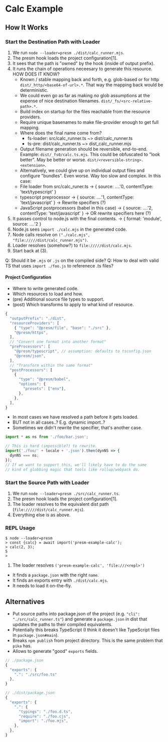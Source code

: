 # Calc Example

## How It Works

### Start the Destination Path with Loader

1. We run `node --loader=presm ./dist/calc_runner.mjs`.
2. The presm hook loads the project configuration[1].
3. It sees that the path is "owned" by the hook (inside of output prefix).
4. It runs the chain of operations neceesary to generate this resource.
   HOW DOES IT KNOW?
   * Known / stable mapping back and forth, e.g. glob-based or for
     http `dist/_http/<base64-of-url>.*`. That way the mapping back would
     be deterministic.
   * We could even go as far as making *no* glob assumptions at the expense
     of nice destination filenames.
     `dist/_fs/<src-relative-path>.*`.
   * Build index on startup for the files reachable from the resource providers.
   * Require unique basenames to make file-provider enough to get full mapping.
   * Where does the final name come from?
     - fs-loader: src/calc_runner.ts ~> dist/calc_runner.ts
     - ts-pre: dist/calc_runner.ts ~> dist_calc_runner.mjs
   * Output filename generation should be reversible, end-to-end.
     Example: `dist/_fs0/calc.ts.mjs`. This could be obfuscated to
     "look better". May be better or worse.
     `dist/<reversible-string>.<extension>`.
   * Alternatively, we could give up on individual output files
     and configure "bundles". Even worse. Way too slow and complex.
   In this case:
   * File loader from src/calc_runer.ts
     -> { source: ....'0, contentType: 'text/typescript' }
   * typescript preprocessor
     -> { source: ....'1, contentType: 'text/javascript' }
     -> Rewrite specifiers (?)
   * JavaScript postprocessors (babel in this case)
     -> { source: ....'2, contentType: 'text/javascript' }
     -> OR rewrite specifiers here (?)
5. It passes control to node.js with the final contents.
     -> { format: 'module', source: ....'2 }
6. Node.js sees `import ./calc.mjs` in the generated code.
7. Node calls resolve on `("./calc.mjs", "file://///dist/calc_runner.mjs")`.
8. Loader resolves (somehow?) to `file://///dist/calc.mjs`.
9. Start back at (3).

Q: Should it be `.mjs` or `.js` on the compiled side?
Q: How to deal with valid TS that uses `import ./foo.js`
   to referenece .ts files?

#### Project Configuration

* Where to write generated code.
* Which resources to load and how.
* (pre) Additional source file types to support.
* (post) Which transforms to apply to what kind of resource.

```js
{
  "outputPrefix": "./dist",
  "resourceProviders": [
    { "type": "@presm/file", "base": "./src" },
    "@presm/https",
  ],
  // "Convert one format into another format"
  "preProcessors": [
    "@presm/typescript", // assumption: defaults to tsconfig.json
    "@presm/json",
  ],
  // "Transform within the same format"
  "postProcessors": [
    {
      "type": "@presm/babel",
      "options": {
        "presets": ["env"],
      },
    },
  ],
}
```

* In most cases we have resolved a path before it gets loaded.
* BUT not in all cases..? E.g. dynamic import..?
* Sometimes we didn't rewrite the specifier, that's another case.

```ts
import * as ns from './foo/bar.json';

// This is hard (impossible?) to rewrite.
import('./foo/' + locale + '.json').then(dynNS => {
  dynNS === ns;
});
// If we want to support this, we'll likely have to do the same
// kind of globbing magic that tools like rollup/webpack do.
```

### Start the Source Path with Loader

1. We run `node --loader=presm ./src/calc_runner.ts`.
2. The presm hook loads the project configuration[1].
3. The loader resolves to the equivalent dist path
   (`file://///dist/calc_runner.mjs`).
4. Everything else is as above.

### REPL Usage

```stdout
$ node --loader=presm
> const {calc} = await import('presm-example-calc');
> calc(2, 3);
5
>
```

1. The loader resolves `('presm-example-calc', 'file:///<repl>')`
  * It finds a `package.json` with the right `name`.
  * It finds an exports entry with `./dist/calc.mjs`.
  * It needs to load it on-the-fly.

## Alternatives

* Put source paths into package.json of the project
  (e.g. `"cli": "./src/calc_runner.ts"`)
  and generate a `package.json` in dist that updates the
  paths to their compiled equivalents.
* Potentially this breaks TypeScript (I think it doesn't like
  TypeScript files in `package.json#main`).
* Breaks `npm publish` from project directory.
  This is the same problem that `pika` has.
* Allows to generate "good" `exports` fields.

```js
// ./package.json
{
  "exports": {
    ".": "./src/foo.ts"
  },
}

// ./dist/package.json
{
  "exports": {
    ".": {
      "typings": "./foo.d.ts",
      "require": "./foo.cjs",
      "import": "./foo.mjs",
    },
  },
}
```
